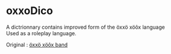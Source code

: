 # oxxoDico

A dictrionnary contains improved form of the öxxö xöôx language  
Used as a roleplay language.

Original : [öxxö xöôx band](https://oxxo-xoox.bandcamp.com/album/n-m-d) 
